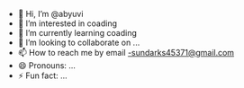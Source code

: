- 👋 Hi, I’m @abyuvi
- 👀 I’m interested in coading
- 🌱 I’m currently learning coading
- 💞️ I’m looking to collaborate on ...
- 📫 How to reach me by email -sundarks45371@gmail.com
- 😄 Pronouns: ...
- ⚡ Fun fact: ...

<!---
abyuvi/abyuvi is a ✨ special ✨ repository because its `README.md` (this file) appears on your GitHub profile.
You can click the Preview link to take a look at your changes.
--->
